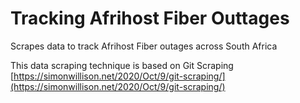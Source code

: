 # Tracking Afrihost Fiber Outtages
Scrapes data to track Afrihost Fiber outages across South Africa

This data scraping technique is based on Git Scraping [https://simonwillison.net/2020/Oct/9/git-scraping/](https://simonwillison.net/2020/Oct/9/git-scraping/)
